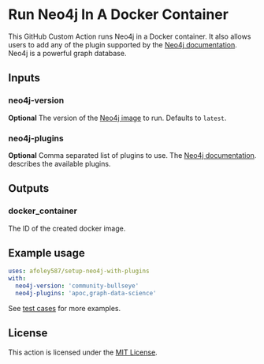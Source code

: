 # Run Neo4j In A Docker Container
This GitHub Custom Action runs Neo4j in a Docker container.
It also allows users to add any of the plugin supported by the
[Neo4j documentation](https://neo4j.com/docs/operations-manual/current/docker/plugins/#docker-plugins-neo4jplugins).
Neo4j is a powerful graph database.

## Inputs
### neo4j-version
**Optional** The version of the
[Neo4j image](https://hub.docker.com/_/neo4j/tags)
to run. Defaults to `latest`.

### neo4j-plugins
**Optional** Comma separated list of plugins to use. 
The 
[Neo4j documentation](https://neo4j.com/docs/operations-manual/current/docker/plugins/#docker-plugins-neo4jplugins).
describes the available plugins.

## Outputs

### docker_container

The ID of the created docker image.

## Example usage
```yaml
uses: afoley587/setup-neo4j-with-plugins
with:
  neo4j-version: 'community-bullseye'
  neo4j-plugins: 'apoc,graph-data-science'
```

See 
[test cases](https://github.com/afoley587/setup-neo4j-with-plugins/blob/main/.github/workflows/test.yml)
for more examples.

## License
This action is licensed under the 
[MIT License](https://github.com/afoley587/setup-neo4j-with-plugins/blob/main/LICENSE).